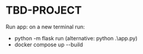 # TBD-PROJECT
Run app: on a new terminal run:
- python -m flask run    (alternative: python .\app.py)
- docker compose up --build



